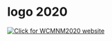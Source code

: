 # logo 2020

<a href="https://www.me.iitb.ac.in/~wcmnm/" title="WCMNM2020"><img src="/4m-association/images/files/Logo WCMNM2020_2.jpg" title="Click for WCMNM2020 website"/></a>